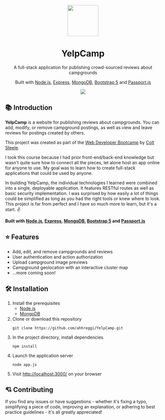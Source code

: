 <!-- LOGO -->
<div align="center">
  <img src="https://emojipedia-us.s3.dualstack.us-west-1.amazonaws.com/thumbs/120/facebook/230/camping_1f3d5.png" width="100">
</div>

<!-- TITLE -->
<h1 align="center">
  YelpCamp
</h1>

<!-- DESCRIPTION -->
<p align="center">
  A full-stack application for publishing crowd-sourced reviews about campgrounds
</p>

<!-- TECH USAGES -->
<p align="center">
  Built with <a href="https://nodejs.org/en/">Node.js</a>,
  <a href="https://expressjs.com/">Express</a>,
  <a href="https://www.mongodb.com/">MongoDB</a>,
  <a href="https://v5.getbootstrap.com/">Bootstrap 5</a> and
  <a href="http://www.passportjs.org/">Passport.js</a>

<!-- SCREENSHOT -->
<div align="center">
  <img src="https://i.imgur.com/ZG7IjXj.png">
</div>

<!-- INTRODUCTION -->

## 📚 Introduction

<b>YelpCamp</b> is a website for publishing reviews about campgrounds. You can add, modify, or remove campground postings, as well as view and leave reviews for postings created by others.

This project was created as part of the <a href="https://www.udemy.com/course/the-web-developer-bootcamp/">Web Developer Bootcamp</a> by <a href="https://github.com/Colt">Colt Steele</a>.

I took this course because I had prior front-end/back-end knowledge but wasn't quite sure how to connect all the pieces, let alone host an app online for anyone to use. My goal was to learn how to create full-stack applications that could be used by anyone.

In building YelpCamp, the individual technologies I learned were combined into a single, deployable application. It features RESTful routes as well as basic security implementation. I was surprised by how easily a lot of things could be simplified as long as you had the right tools or knew where to look. This project is far from perfect and I have so much more to learn, but it's a start. ✌️

<b>
Built with <a href="https://nodejs.org/en/">Node.js</a>,
<a href="https://expressjs.com/">Express</a>,
<a href="https://www.mongodb.com/">MongoDB</a>,
<a href="https://v5.getbootstrap.com/">Bootstrap 5</a> and
<a href="http://www.passportjs.org/">Passport.js</a>
</b>

<!-- FEATURES -->

## ⭐ Features

- Add, edit, and remove campgrounds and reviews
- User authentication and action authorization
- Upload campground image previews
- Campground geolocation with an interactive cluster map
- ...more coming soon!

<!-- INSTALLATION -->

## 🛠 Installation

1. Install the prerequisites
   - <a href="https://nodejs.org/en/">Node.js</a>
   - <a href="https://www.mongodb.com/">MongoDB</a>
2. Clone or download this repository
   ```
   git clone https://github.com/ahhreggi/YelpCamp.git
   ```
3. In the project directory, install dependencies
   ```
   npm install
   ```
4. Launch the application server
   ```
   node app.js
   ```
5. Visit <a href="http://localhost:3000/">http://localhost:3000/</a> on your browser

<!-- CONTRIBUTING -->

## 💘 Contributing

If you find any issues or have suggestions - whether it's fixing a typo, simplifying a piece of code, improving an explanation, or adhering to best practice guidelines - it's all greatly appreciated!
